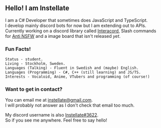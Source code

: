 ## Hello! I am Instellate
I am a C# Developer that sometimes does JavaScript and TypeScript.  
I develop mainly discord bots for now but I am extending out to APIs. Currently working on a discord library called [Interacord](https://github.com/Instellate/Interacord), Slash commands for [Anti NSFW](https://top.gg/bot/706054368318980138) and a image board that isn't released *yet*.

### Fun Facts!
```
Status - student.
Living - Stockholm, Sweden.
Languages (Talking) - Fluent in Swedish and (maybe) English.
Languages (Programming) - C#, C++ (still learning) and JS/TS.
Interests - Vocaloid, Anime, VTubers and programming (of course!)
```

### Want to get in contact?
You can email me at instellate@gmail.com.  
I will probably not answer as I don't check that email too much.

My discord username is also [Instellate#3622](https://discord.com/users/565197576026980365).  
So if you see me anywhere. Feel free to say hello!
